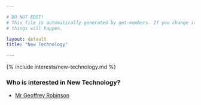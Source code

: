 ```yaml
---

# DO NOT EDIT!
# This file is automatically generated by get-members. If you change it, bad
# things will happen.

layout: default
title: "New Technology"

---
```


{% include interests/new-technology.md %}

### Who is interested in New Technology?


* [Mr Geoffrey Robinson](/members/mr-geoffrey-robinson.html)
